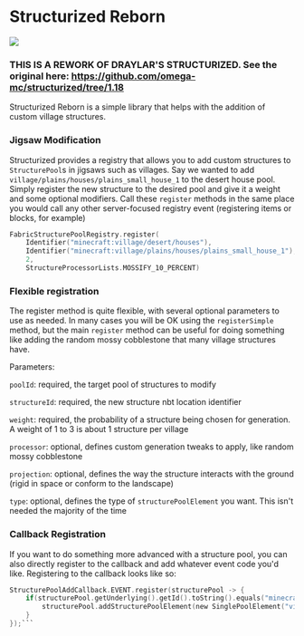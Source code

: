 # Structurized Reborn
<p align="left">
<a href="https://opensource.org/licenses/MIT"><img src="https://img.shields.io/badge/License-MIT-brightgreen.svg"></a>
</p>

### THIS IS A REWORK OF DRAYLAR'S STRUCTURIZED. See the original here: https://github.com/omega-mc/structurized/tree/1.18

Structurized Reborn is a simple library that helps with the addition of custom village structures.

### Jigsaw Modification
Structurized provides a registry that allows you to add custom structures to `StructurePool`s in jigsaws such as villages. Say we wanted to add `village/plains/houses/plains_small_house_1` to the desert house pool. Simply register the new structure to the desired pool and give it a weight and some optional modifiers. Call these `register` methods in the same place you would call any other server-focused registry event (registering items or blocks, for example)
```kotlin
FabricStructurePoolRegistry.register(
    Identifier("minecraft:village/desert/houses"),                       //the target pool 
    Identifier("minecraft:village/plains/houses/plains_small_house_1"),  //the new structure nbt to add
    2,                                                                   //the weight of the structure in the pool
    StructureProcessorLists.MOSSIFY_10_PERCENT)                          //optional processor to add mossiness
```

### Flexible registration
The register method is quite flexible, with several optional parameters to use as needed. In many cases you will be OK using the `registerSimple` method, but the main `register` method can be useful for doing something like adding the random mossy cobblestone that many village structures have.

Parameters:

`poolId`: required, the target pool of structures to modify

`structureId`: required, the new structure nbt location identifier

`weight`: required, the probability of a structure being chosen for generation. A weight of 1 to 3 is about 1 structure per village

`processor`: optional, defines custom generation tweaks to apply, like random mossy cobblestone

`projection`: optional, defines the way the structure interacts with the ground (rigid in space or conform to the landscape)

`type`: optional, defines the type of `structurePoolElement` you want. This isn't needed the majority of the time

### Callback Registration
If you want to do something more advanced with a structure pool, you can also directly register to the callback and add whatever event code you'd like. Registering to the callback looks like so:
```kotlin
StructurePoolAddCallback.EVENT.register(structurePool -> {
    if(structurePool.getUnderlying().getId().toString().equals("minecraft:village/plains/houses")) {
        structurePool.addStructurePoolElement(new SinglePoolElement("village/desert/houses/desert_small_house_1"), 50);
    }
});```
